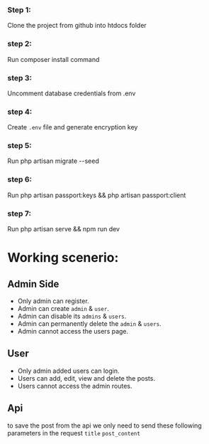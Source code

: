 ### Step 1: 
Clone the project from github into htdocs folder
### step 2: 
Run composer install command
### step 3: 
Uncomment database credentials from .env
### step 4: 
Create `.env` file and generate encryption key
### step 5: 
Run php artisan migrate --seed
### step 6:
Run php artisan passport:keys && php artisan passport:client
### step 7: 
Run php artisan serve && npm run dev

# Working scenerio:
## Admin Side
* Only admin can register.
* Admin can create `admin` & `user`.
* Admin can disable its `admins` & `users`.
* Admin can permanently delete the `admin` & `users`.
* Admin cannot access the users page.

## User
* Only admin added users can login.
* Users can add, edit, view and delete the posts.
* Users cannot access the admin routes.

## Api
to save the post from the api we only need to send these following parameters in the request `title` `post_content`
